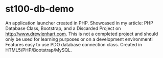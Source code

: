 # st100-db-demo

An application launcher created in PHP. Showcased in my article: PHP Database Class, Bootstrap, and a Discarded Project on http://www.drewlenhart.com. This is not a completed project and should only be used for learning purposes or on a development environment! Features easy to use PDO database connection class. Created in HTML5/PHP/Bootstrap/MySQL.
